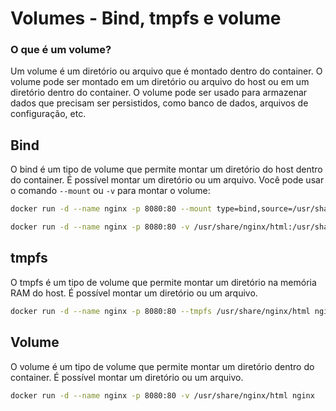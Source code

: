 # Volumes - Bind, tmpfs e volume

### O que é um volume?

Um volume é um diretório ou arquivo que é montado dentro do container. O volume pode ser montado em um diretório ou arquivo do host ou em um diretório dentro do container. O volume pode ser usado para armazenar dados que precisam ser persistidos, como banco de dados, arquivos de configuração, etc.

## Bind

O bind é um tipo de volume que permite montar um diretório do host dentro do container. É possível montar um diretório ou um arquivo. Você pode usar o comando `--mount` ou `-v` para montar o volume:

```bash
docker run -d --name nginx -p 8080:80 --mount type=bind,source=/usr/share/nginx/html,target=/usr/share/nginx/html nginx
```

```bash
docker run -d --name nginx -p 8080:80 -v /usr/share/nginx/html:/usr/share/nginx/html nginx
```

## tmpfs

O tmpfs é um tipo de volume que permite montar um diretório na memória RAM do host. É possível montar um diretório ou um arquivo.

```bash
docker run -d --name nginx -p 8080:80 --tmpfs /usr/share/nginx/html nginx
```

## Volume

O volume é um tipo de volume que permite montar um diretório dentro do container. É possível montar um diretório ou um arquivo.

```bash
docker run -d --name nginx -p 8080:80 -v /usr/share/nginx/html nginx
```